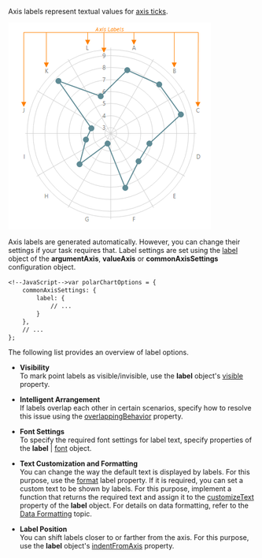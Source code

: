 Axis labels represent textual values for [axis ticks](/concepts/05%20Widgets/PolarChart/10%20Visual%20Elements/060%20Axis%20Ticks/01%20Axis%20Ticks.md '/Documentation/Guide/Widgets/PolarChart/Visual_Elements/#Axis_Ticks').

![Axis Labels](/images/ChartJS/Polar_AxisLabels.png)

Axis labels are generated automatically. However, you can change their settings if your task requires that. Label settings are set using the [label](/api-reference/20%20Data%20Visualization%20Widgets/dxPolarChart/1%20Configuration/commonAxisSettings/label '/Documentation/ApiReference/Data_Visualization_Widgets/dxPolarChart/Configuration/commonAxisSettings/label/') object of the **argumentAxis**, **valueAxis** or **commonAxisSettings** configuration object.

	<!--JavaScript-->var polarChartOptions = {
		commonAxisSettings: {
			label: {
				// ...
			}
		},
		// ...
	};

The following list provides an overview of label options.

* **Visibility**		
To mark point labels as visible/invisible, use the **label** object's [visible](/api-reference/20%20Data%20Visualization%20Widgets/dxPolarChart/1%20Configuration/commonAxisSettings/label/visible.md '/Documentation/ApiReference/Data_Visualization_Widgets/dxPolarChart/Configuration/commonAxisSettings/label/#visible') property.

* **Intelligent Arrangement**		
If labels overlap each other in certain scenarios, specify how to resolve this issue using the [overlappingBehavior](/api-reference/20%20Data%20Visualization%20Widgets/dxPolarChart/1%20Configuration/commonAxisSettings/label/overlappingBehavior.md '/Documentation/ApiReference/Data_Visualization_Widgets/dxPolarChart/Configuration/commonAxisSettings/label/#overlappingBehavior') property.

* **Font Settings**		
To specify the required font settings for label text, specify properties of the **label** | [font](/api-reference/20%20Data%20Visualization%20Widgets/dxPolarChart/1%20Configuration/commonAxisSettings/label/font '/Documentation/ApiReference/Data_Visualization_Widgets/dxPolarChart/Configuration/commonAxisSettings/label/font/') object.

* **Text Customization and Formatting**			
You can change the way the default text is displayed by labels. For this purpose, use the [format](/api-reference/20%20Data%20Visualization%20Widgets/dxPolarChart/1%20Configuration/argumentAxis/label/format.md '/Documentation/ApiReference/Data_Visualization_Widgets/dxPolarChart/Configuration/argumentAxis/label/#format')  label property. If it is required, you can set a custom text to be shown by labels. For this purpose, implement a function that returns the required text and assign it to the [customizeText](/api-reference/20%20Data%20Visualization%20Widgets/dxPolarChart/1%20Configuration/argumentAxis/label/customizeText.md '/Documentation/ApiReference/Data_Visualization_Widgets/dxPolarChart/Configuration/argumentAxis/label/#customizeText') property of the **label** object. For details on data formatting, refer to the [Data Formatting](/concepts/05%20Widgets/zz%20Common/10%20Data%20Visualization%20Widgets/30%20Data%20Formatting '/Documentation/Guide/Widgets/Common/Data_Visualization_Widgets/Data_Formatting/') topic.

* **Label Position**		
You can shift labels closer to or farther from the axis. For this purpose, use the **label** object's [indentFromAxis](/api-reference/20%20Data%20Visualization%20Widgets/dxPolarChart/1%20Configuration/commonAxisSettings/label/indentFromAxis.md '/Documentation/ApiReference/Data_Visualization_Widgets/dxPolarChart/Configuration/commonAxisSettings/label/#indentFromAxis') property.